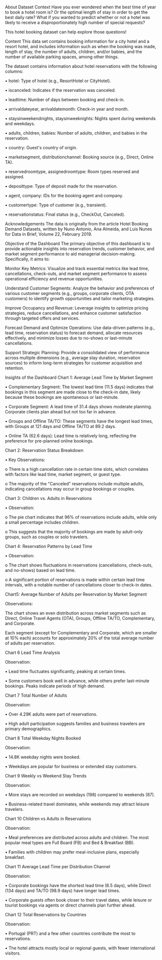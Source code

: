 About Dataset
Context
Have you ever wondered when the best time of year to book a hotel room is? Or the optimal length of stay in order to get the best daily rate? What if you wanted to predict whether or not a hotel was likely to receive a disproportionately high number of special requests?

This hotel booking dataset can help explore those questions!

Content
This data set contains booking information for a city hotel and a resort hotel, and includes information such as when the booking was made, length of stay, the number of adults, children, and/or babies, and the number of available parking spaces, among other things.

The dataset contains information about hotel reservations with the following columns:

• hotel: Type of hotel (e.g., ResortHotel or CityHotel).

• iscanceled: Indicates if the reservation was canceled.

• leadtime: Number of days between booking and check-in.

• arrivaldateyear, arrivaldatemonth: Check-in year and month.

• staysinweekendnights, staysinweeknights: Nights spent during weekends and weekdays.

• adults, children, babies: Number of adults, children, and babies in the reservation.

• country: Guest's country of origin.

• marketsegment, distributionchannel: Booking source (e.g., Direct, Online TA).

• reservedroomtype, assignedroomtype: Room types reserved and assigned.

• deposittype: Type of deposit made for the reservation.

• agent, company: IDs for the booking agent and company.

• customertype: Type of customer (e.g., transient).

• reservationstatus: Final status (e.g., CheckOut, Canceled).

Acknowledgements
The data is originally from the article Hotel Booking Demand Datasets, written by Nuno Antonio, Ana Almeida, and Luis Nunes for Data in Brief, Volume 22, February 2019.

Objective of the Dashboard
The primary objective of this dashboard is to provide actionable insights into reservation trends, customer behavior, and market segment performance to aid managerial decision-making. Specifically, it aims to:

Monitor Key Metrics: Visualize and track essential metrics like lead time, cancellations, check-outs, and market segment performance to assess operational efficiency and revenue opportunities.

Understand Customer Segments: Analyze the behavior and preferences of various customer segments (e.g., groups, corporate clients, OTA customers) to identify growth opportunities and tailor marketing strategies.

Improve Occupancy and Revenue: Leverage insights to optimize pricing strategies, reduce cancellations, and enhance customer satisfaction through targeted offers and services.

Forecast Demand and Optimize Operations: Use data-driven patterns (e.g., lead time, reservation status) to forecast demand, allocate resources effectively, and minimize losses due to no-shows or last-minute cancellations.

Support Strategic Planning: Provide a consolidated view of performance across multiple dimensions (e.g., average stay duration, reservation sources) to inform long-term strategies for customer acquisition and retention.

Insights of the Dashboard
Chart 1: Average Lead Time by Market Segment

• Complementary Segment: The lowest lead time (11.5 days) indicates that bookings in this segment are made close to the check-in date, likely because these bookings are spontaneous or last-minute.

• Corporate Segment: A lead time of 31.4 days shows moderate planning. Corporate clients plan ahead but not too far in advance.

• Groups and Offline TA/TO: These segments have the longest lead times, with Groups at 121 days and Offline TA/TO at 89.2 days.

• Online TA (62.6 days): Lead time is relatively long, reflecting the preference for pre-planned online bookings.

Chart 2: Reservation Status Breakdown

• Key Observations:

o There is a high cancellation rate in certain time slots, which correlates with factors like lead time, market segment, or guest type.

o The majority of the "Canceled" reservations include multiple adults, indicating cancellations may occur in group bookings or couples.

Chart 3: Children vs. Adults in Reservations

• Observation:

o The pie chart indicates that 96% of reservations include adults, while only a small percentage includes children.

o This suggests that the majority of bookings are made by adult-only groups, such as couples or solo travelers.

Chart 4: Reservation Patterns by Lead Time

• Observation:

o The chart shows fluctuations in reservations (cancellations, check-outs, and no-shows) based on lead time.

o A significant portion of reservations is made within certain lead time intervals, with a notable number of cancellations closer to check-in dates.

Chart5: Average Number of Adults per Reservation by Market Segment

Observations:

The chart shows an even distribution across market segments such as Direct, Online Travel Agents (OTA), Groups, Offline TA/TO, Complementary, and Corporate.

Each segment (except for Complementary and Corporate, which are smaller at 10% each) accounts for approximately 20% of the total average number of adults per reservation.

Chart 6 Lead Time Analysis

Observation:

• Lead time fluctuates significantly, peaking at certain times.

• Some customers book well in advance, while others prefer last-minute bookings. Peaks indicate periods of high demand.

Chart 7 Total Number of Adults

Observation:

• Over 4.29K adults were part of reservations.

• High adult participation suggests families and business travelers are primary demographics.

Chart 8 Total Weekday Nights Booked

Observation:

• 14.8K weekday nights were booked.

• Weekdays are popular for business or extended stay customers.

Chart 9 Weekly vs Weekend Stay Trends

Observation:

• More stays are recorded on weekdays (198) compared to weekends (87).

• Business-related travel dominates, while weekends may attract leisure travelers.

Chart 10 Children vs Adults in Reservations

Observation:

• Meal preferences are distributed across adults and children. The most popular meal types are Full Board (FB) and Bed & Breakfast (BB).

• Families with children may prefer meal-inclusive plans, especially breakfast.

Chart 11 Average Lead Time per Distribution Channel

Observation:

• Corporate bookings have the shortest lead time (6.5 days), while Direct (134 days) and TA/TO (98.9 days) have longer lead times.

• Corporate guests often book closer to their travel dates, while leisure or tourist bookings via agents or direct channels plan further ahead.

Chart 12 Total Reservations by Countries

Observation:

• Portugal (PRT) and a few other countries contribute the most to reservations.

• The hotel attracts mostly local or regional guests, with fewer international visitors.
